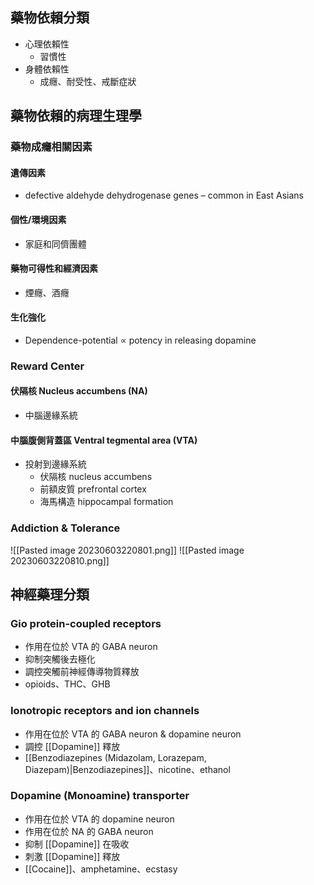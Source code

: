 ## 藥物依賴分類
- 心理依賴性 
	- 習慣性
- 身體依賴性
	- 成癮、耐受性、戒斷症狀
## 藥物依賴的病理生理學
### 藥物成癮相關因素
#### 遺傳因素
- defective aldehyde dehydrogenase genes – common in East Asians
#### 個性/環境因素
- 家庭和同儕團體
#### 藥物可得性和經濟因素
- 煙癮、酒癮
#### 生化強化
- Dependence-potential $\propto$ potency in releasing dopamine
### Reward Center
#### 伏隔核 Nucleus accumbens (NA)
- 中腦邊緣系統
#### 中腦腹側背蓋區 Ventral tegmental area (VTA)
- 投射到邊緣系統
	- 伏隔核 nucleus accumbens
	- 前額皮質 prefrontal cortex
	- 海馬構造 hippocampal formation

### Addiction & Tolerance
![[Pasted image 20230603220801.png]]
![[Pasted image 20230603220810.png]]
## 神經藥理分類
### Gio protein-coupled receptors
- 作用在位於 VTA 的 GABA neuron
- 抑制突觸後去極化
- 調控突觸前神經傳導物質釋放
- opioids、THC、GHB
### Ionotropic receptors and ion channels
- 作用在位於 VTA 的 GABA neuron & dopamine neuron 
- 調控 [[Dopamine]] 釋放
- [[Benzodiazepines (Midazolam, Lorazepam, Diazepam)|Benzodiazepines]]、nicotine、ethanol
### Dopamine (Monoamine) transporter
- 作用在位於 VTA 的 dopamine neuron 
- 作用在位於 NA 的 GABA neuron
- 抑制 [[Dopamine]] 在吸收
- 刺激 [[Dopamine]] 釋放
- [[Cocaine]]、amphetamine、ecstasy